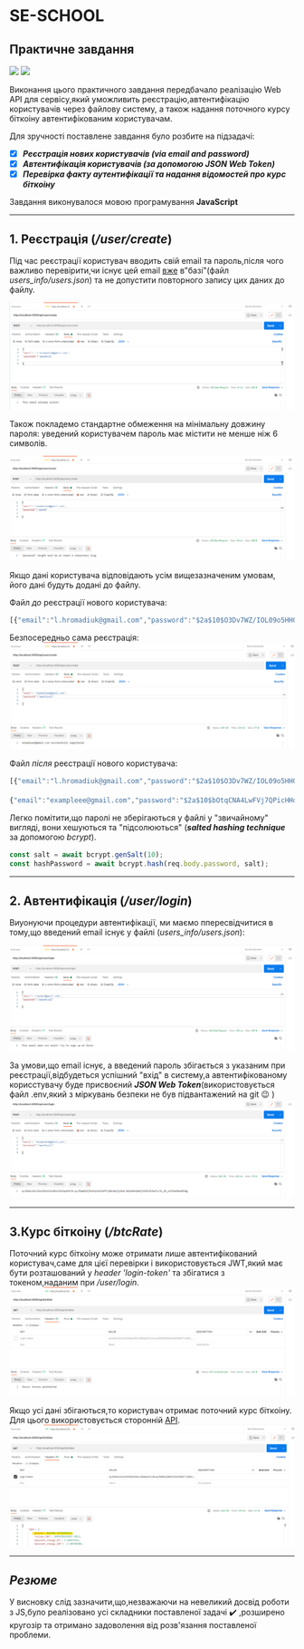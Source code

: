 # SE-SCHOOL
## Практичне завдання

![](https://img.shields.io/badge/Node.js-43853D?style=for-the-badge&logo=node.js&logoColor=white) 
![](https://img.shields.io/badge/Express.js-404D59?style=for-the-badge)


Виконання цього практичного завдання передбачало реалізацію Web API для сервісу,який уможливить реєстрацію,автентифікацію користувачів через файлову систему, а також надання поточного курсу біткоіну автентифікованим користувачам.

Для зручності поставлене завдання було розбите на підзадачі:
- [X] ***Реєстрація нових користувачів (via email and password)***
- [X] ***Автентифікація користувачів (за допомогою JSON Web Token)***
- [X] ***Перевірка факту аутентифікації та надання відомостей про курс біткоіну***
  
Завдання виконувалося мовою програмування **JavaScript**
  _____
## 1. Реєстрація (*/user/create*)

Під час реєстрації користувач вводить свій email та пароль,після чого важливо перевірити,чи існує цей email  <ins>вже</ins> в"базі"(файл *users_info/users.json*) та не допустити повторного запису цих даних до файлу.

![](https://github.com/l-hromadiuk/SE-SCHOOL/blob/main/screenshots%20for%20readme/emailex.png)

Також покладемо стандартне обмеження на мінімальну довжину пароля: уведений користувачем пароль має містити не менше ніж 6 символів.

![](https://github.com/l-hromadiuk/SE-SCHOOL/blob/main/screenshots%20for%20readme/password6.png)

Якщо дані користувача відповідають усім вищезазначеним умовам, його дані будуть додані до файлу.

Файл *до* реєстрації нового користувача:
```javascript
[{"email":"l.hromadiuk@gmail.com","password":"$2a$10$O3Dv7WZ/IOL09o5HHOjQkeOCVrkomMEU8ybQeV3uRmku0QLPN4.Yi"}]
```
Безпосередньо сама реєстрація:
![](https://github.com/l-hromadiuk/SE-SCHOOL/blob/main/screenshots%20for%20readme/success.png)

Файл *після* реєстрації нового користувача:
```javascript
[{"email":"l.hromadiuk@gmail.com","password":"$2a$10$O3Dv7WZ/IOL09o5HHOjQkeOCVrkomMEU8ybQeV3uRmku0QLPN4.Yi"},

{"email":"exampleee@gmail.com","password":"$2a$10$bOtqCNA4LwFVj7QPicHHd.5aPTu8oKY5eAhmLs1QWiEU.j7Ndimd."}]
```
Легко помітити,що паролі не зберігаються у файлі у "звичайному" вигляді, вони хешуються та "підсолюються" (***salted hashing technique*** за допомогою *bcrypt*).

```javascript
const salt = await bcrypt.genSalt(10);  
const hashPassword = await bcrypt.hash(req.body.password, salt);
```
____
## 2. Автентифікація (*/user/login*)
Виуонуючи процедури автентифікації, ми маємо ппересвідчитися в тому,що введений email існує у файлі (*users_info/users.json*):

![](https://github.com/l-hromadiuk/SE-SCHOOL/blob/main/screenshots%20for%20readme/error%20email.png)

За умови,що email існує, а введений пароль збігається з указаним при реєстрації,відбудеться успішний "вхід" в систему,а автентифікованому корисстувачу буде присвоєний ***JSON Web Token***(використовується файл .env,який з міркувань безпеки не був підвантажений на git :wink: )
![](https://github.com/l-hromadiuk/SE-SCHOOL/blob/main/screenshots%20for%20readme/token.png) 

_______
## 3.Курс біткоіну (*/btcRate*)
Поточний курс біткоіну може отримати лише автентифікований користувач,саме для цієї перевірки і використовується JWT,який має бути розташований у *header 'login-token'* та збігатися з токеном,наданим при */user/login*.
![](https://github.com/l-hromadiuk/SE-SCHOOL/blob/main/screenshots%20for%20readme/without%20token.png)

Якщо усі дані збігаються,то користувач отримає поточний курс біткоіну. Для цього використовується сторонній [API](https://coinmarketcap.com/api/).
![](https://github.com/l-hromadiuk/SE-SCHOOL/blob/main/screenshots%20for%20readme/btc.png) 
____________
## ***Резюме*** 
У висновку слід зазначити,що,незважаючи на невеликий досвід роботи з JS,було реалізовано усі складники поставленої задачі :heavy_check_mark: ,розширено кругозір та отримано задоволення від розв'язання поставленої проблеми. 